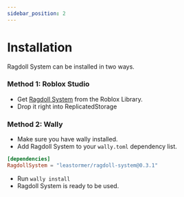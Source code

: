 ```yaml
---
sidebar_position: 2
---
```


# Installation
Ragdoll System can be installed in two ways.

### Method 1: Roblox Studio

- Get [Ragdoll System](https://create.roblox.com/marketplace/asset/13949224115/RagdollSystem) from the Roblox Library.
- Drop it right into ReplicatedStorage

### Method 2: Wally

- Make sure you have wally installed.
- Add Ragdoll System to your `wally.toml` dependency list.

```toml title="wally.toml"
[dependencies]
RagdollSystem = "leastormer/ragdoll-system@0.3.1"
```

- Run `wally install`
- Ragdoll System is ready to be used.